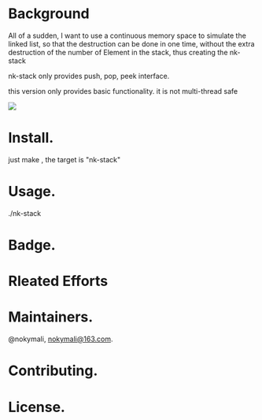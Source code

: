 # Background  

All of a sudden, I want to use a continuous memory space to simulate the linked list, so that the destruction can be done in one time, without the extra destruction of the number of Element in the stack, thus creating the nk-stack  

nk-stack only provides push, pop, peek interface.   

this version only provides basic functionality. it is not multi-thread safe   

![](/Users/mali/工作/WorkSpace/JetBrainsWorkroom/Projects_C/0003-nk-stack/nk-stack-pic.png) 
# Install.   
just make , the target is "nk-stack"     

# Usage.  
./nk-stack

# Badge.  
# Rleated Efforts  
# Maintainers.  

@nokymali, nokymali@163.com.  

# Contributing.  
# License.  
